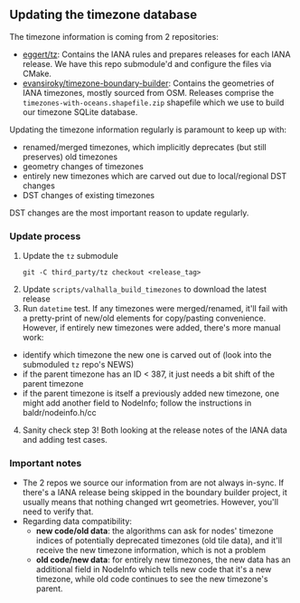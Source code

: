 ## Updating the timezone database

The timezone information is coming from 2 repositories:
- [eggert/tz](https://github.com/eggert/tz): Contains the IANA rules and prepares releases for each IANA release. We have this repo submodule'd and configure the files via CMake.
- [evansiroky/timezone-boundary-builder](https://github.com/evansiroky/timezone-boundary-builder): Contains the geometries of IANA timezones, mostly sourced from OSM. Releases comprise the `timezones-with-oceans.shapefile.zip` shapefile which we use to build our timezone SQLite database.

Updating the timezone information regularly is paramount to keep up with:
- renamed/merged timezones, which implicitly deprecates (but still preserves) old timezones
- geometry changes of timezones
- entirely new timezones which are carved out due to local/regional DST changes
- DST changes of existing timezones

DST changes are the most important reason to update regularly.

### Update process

1. Update the `tz` submodule
    ```
    git -C third_party/tz checkout <release_tag>
    ```
2. Update `scripts/valhalla_build_timezones` to download the latest release
3. Run `datetime` test. If any timezones were merged/renamed, it'll fail with a pretty-print of new/old elements for copy/pasting convenience. However, if entirely new timezones were added, there's more manual work:
- identify which timezone the new one is carved out of (look into the submoduled `tz` repo's NEWS)
- if the parent timezone has an ID < 387, it just needs a bit shift of the parent timezone
- if the parent timezone is itself a previously added new timezone, one might add another field to NodeInfo; follow the instructions in baldr/nodeinfo.h/cc
4. Sanity check step 3! Both looking at the release notes of the IANA data and adding test cases.
### Important notes
- The 2 repos we source our information from are not always in-sync. If there's a IANA release being skipped in the boundary builder project, it usually means that nothing changed wrt geometries. However, you'll need to verify that.
- Regarding data compatibility:
    - **new code/old data**: the algorithms can ask for nodes' timezone indices of potentially deprecated timezones (old tile data), and it'll receive the new timezone information, which is not a problem
    - **old code/new data**: for entirely new timezones, the new data has an additional field in NodeInfo which tells new code that it's a new timezone, while old code continues to see the new timezone's parent.